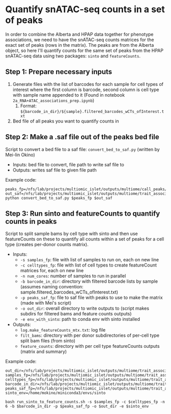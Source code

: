# Quantify snATAC-seq counts in a set of peaks

In order to combine the Alberta and HPAP data together for phenotype associations, we need to have the snATAC-seq counts matrices for the exact set of peaks (rows in the matrix). The peaks are from the Alberta object, so here I'll quantify counts for the same set of peaks from the HPAP snATAC-seq data using two packages: `sinto` and `featureCounts`.

## Step 1: Prepare necessary inputs
1. Generate files with the list of barcodes for each sample for cell types of interest where the first column is barcode, second column is cell type with sample name appended to it (Found in notebook `2a_RNA+ATAC_associations_prep.ipynb`)
    1. Format: `${barcode_in_dir}/${sample}.filtered_barcodes_wCTs_ofInterest.txt`
2. Bed file of all peaks you want to quantify counts in

## Step 2: Make a .saf file out of the peaks bed file
Script to convert a bed file to a saf file: `convert_bed_to_saf.py` (written by Mei-lin Okino)
- Inputs: bed file to convert, file path to write saf file to
- Outputs: writes saf file to given file path

Example code:
```
peaks_fp=/nfs/lab/projects/multiomic_islet/outputs/multiome/call_peaks/240304_union_peaks/union_peaks.sort.bed
out_saf=/nfs/lab/projects/multiomic_islet/outputs/multiome/trait_associations/HPAP_ATAC_processing_featureCounts/240308_union_peaks_sort.saf
python convert_bed_to_saf.py $peaks_fp $out_saf
```

## Step 3: Run sinto and featureCounts to quantify counts in peaks
Script to split sample bams by cell type with sinto and then use featureCounts on these to quantify all counts within a set of peaks for a cell type (creates per-donor counts matrix).
- Inputs: 
    - `-s samples_fp`: file with list of samples to run on, each on new line
    - `-c celltypes_fp`: file with list of cell types to create featureCount matrices for, each on new line
    - `-n num_cores`: number of samples to run in parallel
    - `-b barcode_in_dir`: directory with filtered barcode lists by sample (assumes naming convention: sample.filtered_barcodes_wCTs_ofInterest.txt)
    - `-p peaks_saf_fp`: file to saf file with peaks to use to make the matrix (made with Mei's script)
    - `-o out_dir`: overall directory to write outputs to (script makes subdirs for filtered bams and feature counts outputs)
    - `-e env_with_sinto`: path to conda env with sinto installed
- Outputs:
    - `log.make_featureCounts_mtx.txt`: log file
    - `filt_bams`: directory with per donor subdirectories of per-cell type split bam files (from sinto)
    - `feature_counts`: directory with per cell type featureCounts outputs (matrix and summary)

Example code:
```
out_dir=/nfs/lab/projects/multiomic_islet/outputs/multiome/trait_associations/240308_HPAP_ATAC_processing/240313_4missing_samples
samples_fp=/nfs/lab/projects/multiomic_islet/outputs/multiome/trait_associations/240308_HPAP_ATAC_processing/hpap_nd_atac_samples_more.txt
celltypes_fp=/nfs/lab/projects/multiomic_islet/outputs/multiome/trait_associations/fin_HPAP_ATAC_processing/celltypes.txt
barcode_in_dir=/nfs/lab/projects/multiomic_islet/outputs/multiome/trait_associations/HPAP_ATAC_processing_featureCounts/sample_barcodes
peaks_saf_fp=/nfs/lab/projects/multiomic_islet/outputs/multiome/trait_associations/240308_HPAP_ATAC_processing/240308_union_peaks_sort.saf
sinto_env=/home/mokino/miniconda3/envs/sinto

bash run_sinto_to_feature_counts.sh -s $samples_fp -c $celltypes_fp -n 6 -b $barcode_in_dir -p $peaks_saf_fp -o $out_dir -e $sinto_env
```
